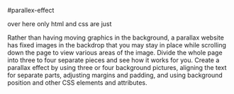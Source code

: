 #parallex-effect

over here only html and css are just

Rather than having moving graphics in the background, a parallax website has fixed images in the backdrop 
that you may stay in place while scrolling down the page to view various areas of the image.
Divide the whole page into three to four separate pieces and see how it works for you.
Create a parallax effect by using three or four background pictures, aligning the text for separate parts, adjusting margins and padding, and using background position and other CSS elements and attributes. 
